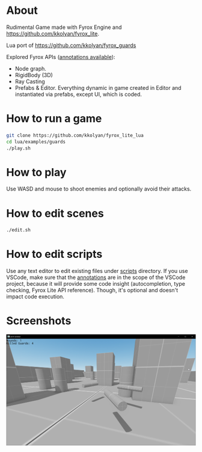 # About
Rudimental Game made with Fyrox Engine and https://github.com/kkolyan/fyrox_lite.

Lua port of https://github.com/kkolyan/fyrox_guards

Explored Fyrox APIs ([annotations available](https://github.com/kkolyan/fyrox_lite_lua/blob/main/fyrox-lite.lua)):
* Node graph.
* RigidBody (3D)
* Ray Casting
* Prefabs & Editor. Everything dynamic in game created in Editor and instantiated via prefabs, except UI, which is coded.

# How to run a game
```sh
git clone https://github.com/kkolyan/fyrox_lite_lua
cd lua/examples/guards
./play.sh
```

# How to play
Use WASD and mouse to shoot enemies and optionally avoid their attacks.

# How to edit scenes
```sh
./edit.sh
```

# How to edit scripts
Use any text editor to edit existing files under [scripts](scripts) directory. If you use VSCode, make sure that the [annotations](lua/annotations/fyrox-lite.lua) are in the scope of the VSCode project, because it will provide some code insight (autocompletion, type checking, Fyrox Lite API reference). Though, it's optional and doesn't impact code execution.

# Screenshots
![gameplay.png](gameplay.png)